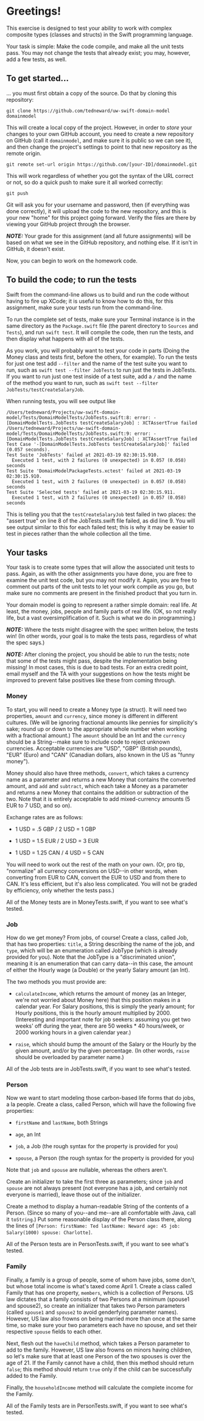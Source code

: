 # Greetings!
This exercise is designed to test your ability to work with complex composite types (classes and structs) in the Swift programming language.

Your task is simple: Make the code compile, and make all the unit tests pass. You may not change the tests that already exist; you may, however, add a few tests, as well.

## To get started...
... you must first obtain a copy of the source. Do that by cloning this repository:

    git clone https://github.com/tedneward/uw-swift-domain-model domainmodel

This will create a local copy of the project. However, in order to *store* your changes to your own GitHub account, you need to create a new repository on GitHub (call it `domainmodel`, and make sure it is public so we can see it), and then change the project's settings to point to that new repository as the remote origin.

    git remote set-url origin https://github.com/[your-ID]/domainmodel.git

This will work regardless of whether you got the syntax of the URL correct or not, so do a quick
push to make sure it all worked correctly:

    git push

Git will ask you for your username and password, then (if everything was done correctly), it will upload the code to the new repository, and this is your new "home" for this project going forward. Verify the files are there by viewing your GitHub project through the browser.

***NOTE:*** Your grade for this assignment (and all future assignments) will be based on what we see in the GitHub repository, and nothing else. If it isn't in GitHub, it doesn't exist.

Now, you can begin to work on the homework code.

## To build the code; to run the tests
Swift from the command-line allows us to build and run the code without having to fire up XCode; it is useful to know how to do this, for this assignment, make sure your tests run from the command-line.

To run the complete set of tests, make sure your Terminal instance is in the same directory as the `Package.swift` file (the parent directory to `Sources` and `Tests`), and run `swift test`. It will compile the code, then run the tests, and then display what happens with all of the tests.

As you work, you will probably want to test your code in parts (Doing the Money class and tests first, before the others, for example). To run the tests for just one test add `--filter` and the name of the test suite you want to run, such as `swift test --filter JobTests` to run just the tests in JobTests. If you want to run just one test inside of a test suite, add a `/` and the name of the method you want to run, such as `swift test --filter JobTests/testCreateSalaryJob`.

When running tests, you will see output like

    /Users/tedneward/Projects/uw-swift-domain-model/Tests/DomainModelTests/JobTests.swift:8: error: -[DomainModelTests.JobTests testCreateSalaryJob] : XCTAssertTrue failed
    /Users/tedneward/Projects/uw-swift-domain-model/Tests/DomainModelTests/JobTests.swift:9: error: -[DomainModelTests.JobTests testCreateSalaryJob] : XCTAssertTrue failed
    Test Case '-[DomainModelTests.JobTests testCreateSalaryJob]' failed (0.057 seconds).
    Test Suite 'JobTests' failed at 2021-03-19 02:30:15.910.
      Executed 1 test, with 2 failures (0 unexpected) in 0.057 (0.058) seconds
    Test Suite 'DomainModelPackageTests.xctest' failed at 2021-03-19 02:30:15.910.
      Executed 1 test, with 2 failures (0 unexpected) in 0.057 (0.058) seconds
    Test Suite 'Selected tests' failed at 2021-03-19 02:30:15.911.
      Executed 1 test, with 2 failures (0 unexpected) in 0.057 (0.058) seconds

This is telling you that the `testCreateSalaryJob` test failed in two places: the "assert true" on line 8 of the JobTests.swift file failed, as did line 9. You will see output similar to this for each failed test; this is why it may be easier to test in pieces rather than the whole collection all the time.

## Your tasks
Your task is to create some types that will allow the associated unit tests to pass. Again, as with the other assignments you have done, you are free to examine the unit test code, but you may not modify it. Again, you are free to comment out parts of the unit tests to let your work compile as you go, but make sure no comments are present in the finished product that you turn in. 

Your domain model is going to represent a rather simple domain: real life. At least, the money, jobs, people and family parts of real life. (OK, so not really life, but a vast oversimplification of it. Such is what we do in programming.)

***NOTE:*** Where the tests might disagree with the spec written below, the tests win! (In other words, your goal is to make the tests pass, regardless of what the spec says.)

***NOTE:*** After cloning the project, you should be able to run the tests; note that some of the tests might pass, despite the implementation being missing! In most cases, this is due to bad tests. For an extra credit point, email myself and the TA with your suggestions on how the tests might be improved to prevent false positives like these from coming through.

### Money
To start, you will need to create a Money type (a struct). It will need two properties, `amount` and `currency`, since money is different in different cultures. (We will be ignoring fractional amounts like pennies for simplicity's sake; round up or down to the appropriate whole number when working with a fractional amount.) The `amount` should be an Int and the `currency` should be a String--make sure to include code to reject unknown currencies. Acceptable currencies are "USD", "GBP" (British pounds), "EUR" (Euro) and "CAN" (Canadian dollars, also known in the US as "funny money").

Money should also have three methods, `convert`, which takes a currency name as a parameter and returns a new Money that contains the converted amount, and `add` and `subtract`, which each take a Money as a parameter and returns a new Money that contains the addition or subtraction of the two. Note that it is entirely acceptable to add mixed-currency amounts (5 EUR to 7 USD, and so on).

Exchange rates are as follows:

* 1 USD = .5 GBP / 2 USD = 1 GBP

* 1 USD = 1.5 EUR / 2 USD = 3 EUR

* 1 USD = 1.25 CAN / 4 USD = 5 CAN

You will need to work out the rest of the math on your own. (Or, pro tip, "normalize" all currency conversions on USD--in other words, when converting from EUR to CAN, convert the EUR to USD and from there to CAN. It's less efficient, but it's also less complicated. You will not be graded by efficiency, only whether the tests pass.)

All of the Money tests are in MoneyTests.swift, if you want to see what's tested.

### Job
How do we get money? From jobs, of course! Create a class, called Job, that has two properties: `title`, a String describing the name of the job, and `type`, which will be an enumeration called JobType (which is already provided for you). Note that the JobType is a "discriminated union", meaning it is an enumeration that can carry data--in this case, the amount of either the Hourly wage (a Double) or the yearly Salary amount (an Int).

The two methods you must provide are:

* `calculateIncome`, which returns the amount of money (as an Integer, we're not worried about Money here) that this position makes in a calendar year. For Salary positions, this is simply the yearly amount; for Hourly positions, this is the hourly amount multiplied by 2000. (Interesting and important note for job seekers: assuming you get two weeks' off during the year, there are 50 weeks * 40 hours/week, or 2000 working hours in a given calendar year.)

* `raise`, which should bump the amount of the Salary or the Hourly by the given amount, and/or by the given percentage. (In other words, `raise` should be overloaded by parameter name.)

All of the Job tests are in JobTests.swift, if you want to see what's tested.

### Person
Now we want to start modeling those carbon-based life forms that do jobs, a la people. Create a class, called Person, which will have the following five properties:

* `firstName` and `lastName`, both Strings

* `age`, an Int

* `job`, a Job (the rough syntax for the property is provided for you)

* `spouse`, a Person (the rough syntax for the property is provided for you)

Note that `job` and `spouse` are nullable, whereas the others aren't.

Create an initializer to take the first three as parameters; since `job` and `spouse` are not always present (not everyone has a job, and certainly not everyone is married), leave those out of the initializer.

Create a method to display a human-readable String of the contents of a Person. (Since so many of you--and me--are all comfortable with Java, call it `toString`.) Put some reasonable display of the Person class there, along the lines of `[Person: firstName: Ted lastName: Neward age: 45 job: Salary(1000) spouse: Charlotte]`.

All of the Person tests are in PersonTests.swift, if you want to see what's tested.

### Family
Finally, a family is a group of people, some of whom have jobs, some don't, but whose total income is what's taxed come April 1. Create a class called Family that has one property, `members`, which is a collection of Persons. US law dictates that a family consists of two Persons at a minimum (spouse1 and spouse2), so create an initializer that takes two Person parameters (called `spouse1` and `spouse2` to avoid genderfying parameter names). However, US law also frowns on being married more than once at the same time, so make sure your two parameters each have no spouse, and set their respective `spouse` fields to each other.

Next, flesh out the `haveChild` method, which takes a Person parameter to add to the family. However, US law also frowns on minors having children, so let's make sure that at least one Person of the two spouses is over the age of 21. If the Family cannot have a child, then this method should return `false`; this method should return `true` only if the child can be successfully added to the Family.

Finally, the `householdIncome` method will calculate the complete income for the Family.

All of the Family tests are in PersonTests.swift, if you want to see what's tested.
